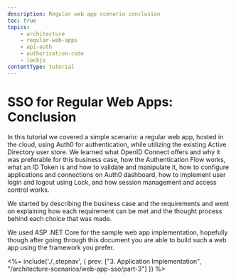 ```yaml
---
description: Regular web app scenario conclusion
toc: true
topics:
    - architecture
    - regular-web-apps
    - api-auth
    - authorization-code
    - lockjs
contentType: tutorial
---
```

# SSO for Regular Web Apps: Conclusion

In this tutorial we covered a simple scenario: a regular web app, hosted in the cloud, using Auth0 for authentication, while utilizing the existing Active Directory user store. We learned what OpenID Connect offers and why it was preferable for this business case, how the Authentication Flow works, what an ID Token is and how to validate and manipulate it, how to configure applications and connections on Auth0 dashboard, how to implement user login and logout using Lock, and how session management and access control works.

We started by describing the business case and the requirements and went on explaining how each requirement can be met and the thought process behind each choice that was made.

We used ASP .NET Core for the sample web app implementation, hopefully though after going through this document you are able to build such a web app using the framework you prefer.

<%= include('./_stepnav', {
 prev: ["3. Application Implementation", "/architecture-scenarios/web-app-sso/part-3"]
}) %>
